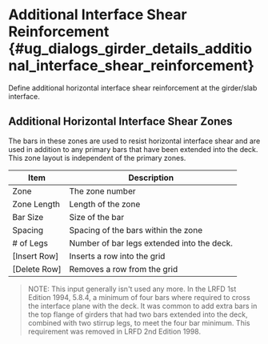 Additional Interface Shear Reinforcement {#ug_dialogs_girder_details_additional_interface_shear_reinforcement}
==============================================
Define additional horizontal interface shear reinforcement at the girder/slab interface.

Additional Horizontal Interface Shear Zones
---------------------------------------------
The bars in these zones are used to resist horizontal interface shear and are used in addition to any primary bars that have been extended into the deck. This zone layout is independent of the primary zones.

Item | Description 
-----|------------
Zone | The zone number
Zone Length | Length of the zone
Bar Size | Size of the  bar
Spacing | Spacing of the bars within the zone
\# of Legs | Number of bar legs extended into the deck.
[Insert Row] | Inserts a row into the grid
[Delete Row] | Removes a row from the grid


> NOTE: This input generally isn't used any more. In the LRFD 1st Edition 1994, 5.8.4, a minimum of four bars where required to cross the interface plane with the deck. It was common to add extra bars in the top flange of girders that had two bars extended into the deck, combined with two stirrup legs, to meet the four bar minimum. This requirement was removed in LRFD 2nd Edition 1998.
